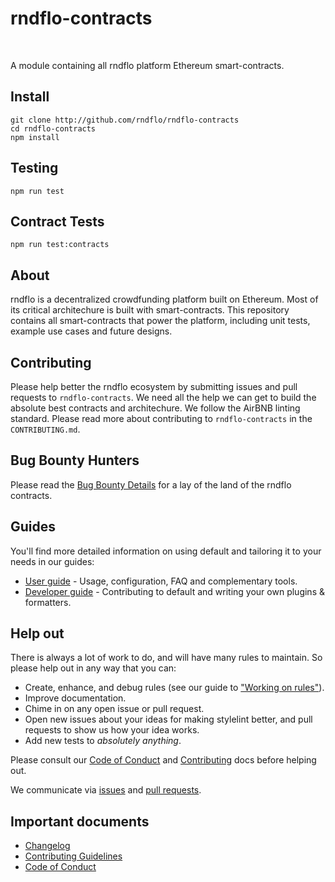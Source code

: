 # rndflo-contracts
<!--
<div>
  Dependency Status
  <a href="https://david-dm.org/rndflo/rndflo-contracts">
    <img src="https://david-dm.org/rndflo/rndflo-contracts.svg" alt="Dependency Status" />
  </a>

  <a href="https://david-dm.org/rndflo/rndflo-contracts#info=devDependencies">
    <img src="https://david-dm.org/rndflo/rndflo-contracts/dev-status.svg" alt="devDependency Status" />
  </a>

  <a href="https://travis-ci.org/rndflo/rndflo-contracts">
    <img src="https://travis-ci.org/rndflo/rndflo-contracts.svg" alt="Build Status" />
  </a>

  <a href="https://coveralls.io/r/rndflo/rndflo-contracts">
    <img src="https://coveralls.io/repos/github/rndflo/rndflo-contracts/badge.svg" alt="Test Coverage" />
  </a>

  <a href="https://www.npmjs.org/package/rndflo-contracts">
    <img src="http://img.shields.io/npm/v/default.svg" alt="NPM version" />
  </a>

  <a href="http://airbnb.io/javascript/">
    <img src="https://img.shields.io/badge/code%20style-airbnb-brightgreen.svg" alt="js-airbnb-style" />
  </a>
</div>
-->

<br />

A module containing all rndflo platform Ethereum smart-contracts.

## Install

```
git clone http://github.com/rndflo/rndflo-contracts
cd rndflo-contracts
npm install
```

## Testing
```
npm run test
```

## Contract Tests
```
npm run test:contracts
```

## About

rndflo is a decentralized crowdfunding platform built on Ethereum. Most of its critical architechure is built with smart-contracts. This repository contains all smart-contracts that power the platform, including unit tests, example use cases and future designs.

## Contributing

Please help better the rndflo ecosystem by submitting issues and pull requests to `rndflo-contracts`. We need all the help we can get to build the absolute best contracts and architechure. We follow the AirBNB linting standard. Please read more about contributing to `rndflo-contracts` in the `CONTRIBUTING.md`.

## Bug Bounty Hunters

Please read the [Bug Bounty Details](BUG-BOUNTY-DETAILS.md) for a lay of the land of the rndflo contracts.

## Guides

You'll find more detailed information on using default and tailoring it to your needs in our guides:

- [User guide](docs/user-guide.md) - Usage, configuration, FAQ and complementary tools.
- [Developer guide](docs/developer-guide.md) - Contributing to default and writing your own plugins & formatters.

## Help out

There is always a lot of work to do, and will have many rules to maintain. So please help out in any way that you can:

- Create, enhance, and debug rules (see our guide to ["Working on rules"](CONTRIBUTING.md)).
- Improve documentation.
- Chime in on any open issue or pull request.
- Open new issues about your ideas for making stylelint better, and pull requests to show us how your idea works.
- Add new tests to *absolutely anything*.

Please consult our [Code of Conduct](CODE_OF_CONDUCT.md) and [Contributing](.github/CONTRIBUTING.md) docs before helping out.

We communicate via [issues](https://github.com/rndflo/rndflo-contracts/issues) and [pull requests](https://github.com/rndflo/rndflo-contracts/pulls).

## Important documents

- [Changelog](CHANGELOG.md)
- [Contributing Guidelines](.github/CONTRIBUTING.md)
- [Code of Conduct](CODE_OF_CONDUCT.md)
